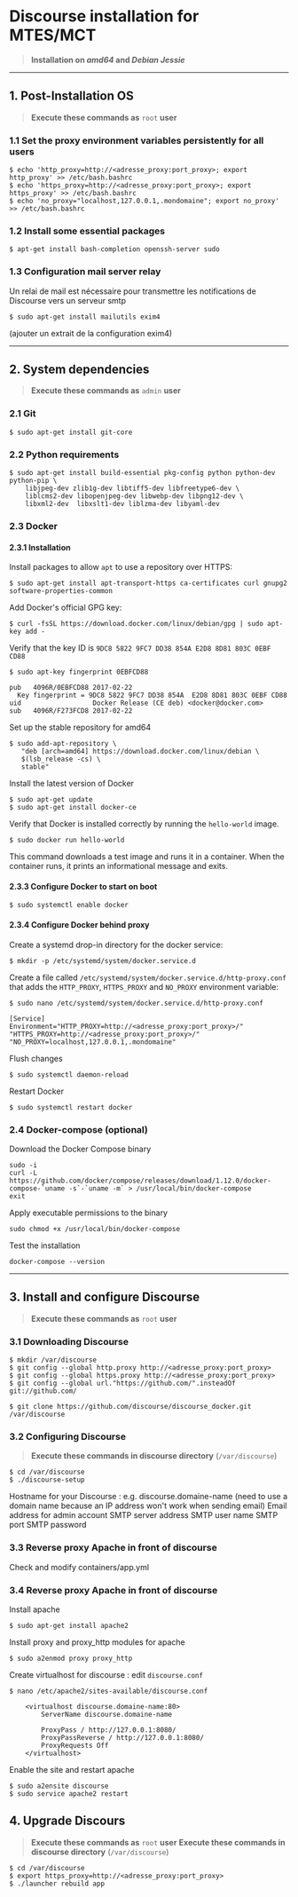 # Discourse installation for MTES/MCT

> **Installation on _amd64_ and _Debian Jessie_**

---

## 1. Post-Installation OS

> **Execute these commands as** ```root``` **user**

### 1.1 __Set the proxy environment variables persistently for all users__
```shell
$ echo 'http_proxy=http://<adresse_proxy:port_proxy>; export http_proxy' >> /etc/bash.bashrc
$ echo 'https_proxy=http://<adresse_proxy:port_proxy>; export https_proxy' >> /etc/bash.bashrc
$ echo 'no_proxy="localhost,127.0.0.1,.mondomaine"; export no_proxy' >> /etc/bash.bashrc
```

### 1.2 __Install some essential packages__
```shell
$ apt-get install bash-completion openssh-server sudo
```

### 1.3 __Configuration mail server relay__
Un relai de mail est nécessaire pour transmettre les notifications de Discourse vers un serveur smtp
```shell
$ sudo apt-get install mailutils exim4
```
(ajouter un extrait de la configuration exim4)


---

## 2. System dependencies

> **Execute these commands as** ```admin``` **user**

### 2.1 __Git__
```shell
$ sudo apt-get install git-core
```

### 2.2 __Python requirements__
```shell
$ sudo apt-get install build-essential pkg-config python python-dev python-pip \
    libjpeg-dev zlib1g-dev libtiff5-dev libfreetype6-dev \
    liblcms2-dev libopenjpeg-dev libwebp-dev libpng12-dev \
    libxml2-dev  libxslt1-dev liblzma-dev libyaml-dev
```

### 2.3 __Docker__
#### 2.3.1 Installation
Install packages to allow ```apt``` to use a repository over HTTPS:
```shell
$ sudo apt-get install apt-transport-https ca-certificates curl gnupg2 software-properties-common
```
Add Docker's official GPG key:
```shell
$ curl -fsSL https://download.docker.com/linux/debian/gpg | sudo apt-key add -
```
Verify that the key ID is ```9DC8 5822 9FC7 DD38 854A E2D8 8D81 803C 0EBF CD88```
```shell
$ sudo apt-key fingerprint 0EBFCD88

pub   4096R/0EBFCD88 2017-02-22
  Key fingerprint = 9DC8 5822 9FC7 DD38 854A  E2D8 8D81 803C 0EBF CD88
uid                  Docker Release (CE deb) <docker@docker.com>
sub   4096R/F273FCD8 2017-02-22
```
Set up the stable repository for amd64
```shell
$ sudo add-apt-repository \
   "deb [arch=amd64] https://download.docker.com/linux/debian \
   $(lsb_release -cs) \
   stable"
```
Install the latest version of Docker
```shell
$ sudo apt-get update
$ sudo apt-get install docker-ce
```
Verify that Docker is installed correctly by running the ```hello-world``` image.
```shell
$ sudo docker run hello-world
```
This command downloads a test image and runs it in a container. When the container runs, it prints an informational message and exits.


#### 2.3.3 Configure Docker to start on boot
```shell
$ sudo systemctl enable docker
```

#### 2.3.4 Configure Docker behind proxy
Create a systemd drop-in directory for the docker service:
```shell
$ mkdir -p /etc/systemd/system/docker.service.d
```
Create a file called ```/etc/systemd/system/docker.service.d/http-proxy.conf``` that adds the ```HTTP_PROXY```, ```HTTPS_PROXY``` and ```NO_PROXY``` environment variable:
```shell
$ sudo nano /etc/systemd/system/docker.service.d/http-proxy.conf

[Service]
Environment="HTTP_PROXY=http://<adresse_proxy:port_proxy>/" "HTTPS_PROXY=http://<adresse_proxy:port_proxy>/" "NO_PROXY=localhost,127.0.0.1,.mondomaine"
```
Flush changes
```shell
$ sudo systemctl daemon-reload
```
Restart Docker
```shell
$ sudo systemctl restart docker
```

### 2.4 __Docker-compose__ (optional)
Download the Docker Compose binary
```shell
sudo -i
curl -L https://github.com/docker/compose/releases/download/1.12.0/docker-compose-`uname -s`-`uname -m` > /usr/local/bin/docker-compose
exit
```
Apply executable permissions to the binary
```shell
sudo chmod +x /usr/local/bin/docker-compose
```
Test the installation
```shell
docker-compose --version
```

---

## 3. Install and configure Discourse

> **Execute these commands as** ```root``` **user**

### 3.1 Downloading Discourse

```shell
$ mkdir /var/discourse
$ git config --global http.proxy http://<adresse_proxy:port_proxy>
$ git config --global https.proxy http://<adresse_proxy:port_proxy>
$ git config --global url."https://github.com/".insteadOf git://github.com/

$ git clone https://github.com/discourse/discourse_docker.git /var/discourse
```


### 3.2 Configuring Discourse

> **Execute these commands in discourse directory** (```/var/discourse```)

```shell
$ cd /var/discourse
$ ./discourse-setup
```

Hostname for your Discourse : e.g. discourse.domaine-name (need to use a domain name because an IP address won't work when sending email)
Email address for admin account
SMTP server address
SMTP user name
SMTP port
SMTP password


### 3.3 Reverse proxy Apache in front of discourse

Check and modify containers/app.yml




### 3.4 Reverse proxy Apache in front of discourse
Install apache
```shell
$ sudo apt-get install apache2
```
Install proxy and proxy_http modules for apache
```shell
$ sudo a2enmod proxy proxy_http
```
Create virtualhost for discourse : edit ```discourse.conf```
```shell
$ nano /etc/apache2/sites-available/discourse.conf

    <virtualhost discourse.domaine-name:80>
        ServerName discourse.domaine-name

        ProxyPass / http://127.0.0.1:8080/
        ProxyPassReverse / http://127.0.0.1:8080/
		ProxyRequests Off
    </virtualhost>
```
Enable the site and restart apache
```shell
$ sudo a2ensite discourse
$ sudo service apache2 restart
```


## 4. Upgrade Discours

> **Execute these commands as** ```root``` **user**
> **Execute these commands in discourse directory** (```/var/discourse```)

```shell
$ cd /var/discourse
$ export https_proxy=http://<adresse_proxy:port_proxy>
$ ./launcher rebuild app
```

